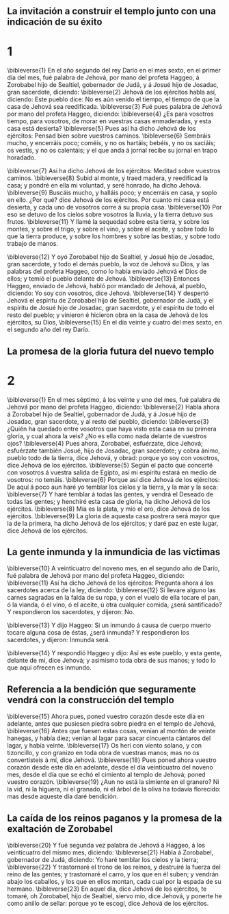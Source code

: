 ## La invitación a construir el templo junto con una indicación de su éxito
# 1 
\bibleverse{1} En el año segundo del rey Darío en el mes sexto, en el primer día del mes, fué palabra de Jehová, por mano del profeta Haggeo, á Zorobabel hijo de Sealtiel, gobernador de Judá, y á Josué hijo de Josadac, gran sacerdote, diciendo: 
\bibleverse{2} Jehová de los ejércitos habla así, diciendo: Este pueblo dice: No es aún venido el tiempo, el tiempo de que la casa de Jehová sea reedificada. 
\bibleverse{3} Fué pues palabra de Jehová por mano del profeta Haggeo, diciendo: 
\bibleverse{4} ¿Es para vosotros tiempo, para vosotros, de morar en vuestras casas enmaderadas, y esta casa está desierta? 
\bibleverse{5} Pues así ha dicho Jehová de los ejércitos: Pensad bien sobre vuestros caminos. 
\bibleverse{6} Sembráis mucho, y encerráis poco; coméis, y no os hartáis; bebéis, y no os saciáis; os vestís, y no os calentáis; y el que anda á jornal recibe su jornal en trapo horadado.

 
\bibleverse{7} Así ha dicho Jehová de los ejércitos: Meditad sobre vuestros caminos. 
\bibleverse{8} Subid al monte, y traed madera, y reedificad la casa; y pondré en ella mi voluntad, y seré honrado, ha dicho Jehová. 
\bibleverse{9} Buscáis mucho, y halláis poco; y encerráis en casa, y soplo en ello. ¿Por qué? dice Jehová de los ejércitos. Por cuanto mi casa está desierta, y cada uno de vosotros corre á su propia casa. 
\bibleverse{10} Por eso se detuvo de los cielos sobre vosotros la lluvia, y la tierra detuvo sus frutos. 
\bibleverse{11} Y llamé la sequedad sobre esta tierra, y sobre los montes, y sobre el trigo, y sobre el vino, y sobre el aceite, y sobre todo lo que la tierra produce, y sobre los hombres y sobre las bestias, y sobre todo trabajo de manos.

 
\bibleverse{12} Y oyó Zorobabel hijo de Sealtiel, y Josué hijo de Josadac, gran sacerdote, y todo el demás pueblo, la voz de Jehová su Dios, y las palabras del profeta Haggeo, como lo había enviado Jehová el Dios de ellos; y temió el pueblo delante de Jehová. 
\bibleverse{13} Entonces Haggeo, enviado de Jehová, habló por mandado de Jehová, al pueblo, diciendo: Yo soy con vosotros, dice Jehová. 
\bibleverse{14} Y despertó Jehová el espíritu de Zorobabel hijo de Sealtiel, gobernador de Judá, y el espíritu de Josué hijo de Josadac, gran sacerdote, y el espíritu de todo el resto del pueblo; y vinieron é hicieron obra en la casa de Jehová de los ejércitos, su Dios, 
\bibleverse{15} En el día veinte y cuatro del mes sexto, en el segundo año del rey Darío. 

## La promesa de la gloria futura del nuevo templo
# 2 
\bibleverse{1} En el mes séptimo, á los veinte y uno del mes, fué palabra de Jehová por mano del profeta Haggeo, diciendo: 
\bibleverse{2} Habla ahora á Zorobabel hijo de Sealtiel, gobernador de Judá, y á Josué hijo de Josadac, gran sacerdote, y al resto del pueblo, diciendo: 
\bibleverse{3} ¿Quién ha quedado entre vosotros que haya visto esta casa en su primera gloria, y cual ahora la veis? ¿No es ella como nada delante de vuestros ojos? 
\bibleverse{4} Pues ahora, Zorobabel, esfuérzate, dice Jehová; esfuérzate también Josué, hijo de Josadac, gran sacerdote; y cobra ánimo, pueblo todo de la tierra, dice Jehová, y obrad: porque yo soy con vosotros, dice Jehová de los ejércitos. 
\bibleverse{5} Según el pacto que concerté con vosotros á vuestra salida de Egipto, así mi espíritu estará en medio de vosotros: no temáis. 
\bibleverse{6} Porque así dice Jehová de los ejércitos: De aquí á poco aun haré yo temblar los cielos y la tierra, y la mar y la seca: 
\bibleverse{7} Y haré temblar á todas las gentes, y vendrá el Deseado de todas las gentes; y henchiré esta casa de gloria, ha dicho Jehová de los ejércitos. 
\bibleverse{8} Mía es la plata, y mío el oro, dice Jehová de los ejércitos. 
\bibleverse{9} La gloria de aquesta casa postrera será mayor que la de la primera, ha dicho Jehová de los ejércitos; y daré paz en este lugar, dice Jehová de los ejércitos.

## La gente inmunda y la inmundicia de las víctimas
 
\bibleverse{10} A veinticuatro del noveno mes, en el segundo año de Darío, fué palabra de Jehová por mano del profeta Haggeo, diciendo: 
\bibleverse{11} Así ha dicho Jehová de los ejércitos: Pregunta ahora á los sacerdotes acerca de la ley, diciendo: 
\bibleverse{12} Si llevare alguno las carnes sagradas en la falda de su ropa, y con el vuelo de ella tocare el pan, ó la vianda, ó el vino, ó el aceite, ú otra cualquier comida, ¿será santificado? Y respondieron los sacerdotes, y dijeron: No.

 
\bibleverse{13} Y dijo Haggeo: Si un inmundo á causa de cuerpo muerto tocare alguna cosa de éstas, ¿será inmunda? Y respondieron los sacerdotes, y dijeron: Inmunda será.

 
\bibleverse{14} Y respondió Haggeo y dijo: Así es este pueblo, y esta gente, delante de mí, dice Jehová; y asimismo toda obra de sus manos; y todo lo que aquí ofrecen es inmundo.

## Referencia a la bendición que seguramente vendrá con la construcción del templo
 
\bibleverse{15} Ahora pues, poned vuestro corazón desde este día en adelante, antes que pusiesen piedra sobre piedra en el templo de Jehová, 
\bibleverse{16} Antes que fuesen estas cosas, venían al montón de veinte hanegas, y había diez; venían al lagar para sacar cincuenta cántaros del lagar, y había veinte. 
\bibleverse{17} Os herí con viento solano, y con tizoncillo, y con granizo en toda obra de vuestras manos; mas no os convertisteis á mí, dice Jehová. 
\bibleverse{18} Pues poned ahora vuestro corazón desde este día en adelante, desde el día veinticuatro del noveno mes, desde el día que se echó el cimiento al templo de Jehová; poned vuestro corazón. 
\bibleverse{19} ¿Aun no está la simiente en el granero? Ni la vid, ni la higuera, ni el granado, ni el árbol de la oliva ha todavía florecido: mas desde aqueste día daré bendición.

## La caída de los reinos paganos y la promesa de la exaltación de Zorobabel
 
\bibleverse{20} Y fué segunda vez palabra de Jehová á Haggeo, á los veinticuatro del mismo mes, diciendo: 
\bibleverse{21} Habla á Zorobabel, gobernador de Judá, diciendo: Yo haré temblar los cielos y la tierra; 
\bibleverse{22} Y trastornaré el trono de los reinos, y destruiré la fuerza del reino de las gentes; y trastornaré el carro, y los que en él suben; y vendrán abajo los caballos, y los que en ellos montan, cada cual por la espada de su hermano. 
\bibleverse{23} En aquel día, dice Jehová de los ejércitos, te tomaré, oh Zorobabel, hijo de Sealtiel, siervo mío, dice Jehová, y ponerte he como anillo de sellar: porque yo te escogí, dice Jehová de los ejércitos. 